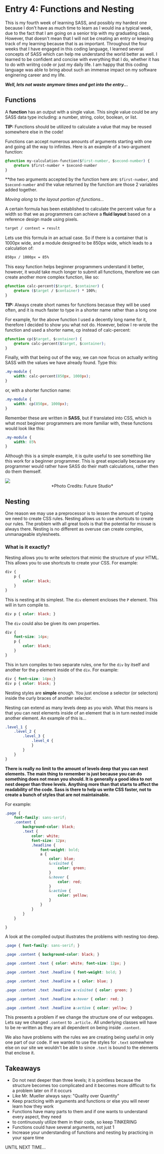 # Entry 4: Functions and Nesting
This is my fourth week of learning SASS, and possibly my hardest one because I don't have 
as much time to learn as I would ina a typical week, due to the fact that I am going on a senior trip with my 
graduating class. However, that doesn't mean that I will not be creating an entry or keeping track of 
my learning because that is as important. Throughout the four weeks that I have engaged in this
coding language, I learned several concepts of SASS which can help me understand the world better as well. 
I learned to be confident and concise with everything that I do, whether it has to do with 
wriitng code or just my daily life. I am happy that this coding language was able to bring
about such an immense impact on my software enginering career and my life.

**_Well, lets not waste anymore times and get into the entry..._**

## Functions
A **function** has an output with a single value. This single value could be any SASS data type including: 
a number, string, color, boolean, or list.

**TIP:** Functions should be utilized to calculate a value that may be reused somewhere else in the code!

Functions can accept numerous amounts of arguments starting with one and going all the way to infinites. Here is 
an example of a two-argument function:

```CSS
@function my-calculation-function($first-number, $second-number) {
    @return $first-number + $second-number
}
```
**the two arguments accepted by the function here are: ```$first-number```, and ```$second-number```
and the value returned by the function are those 2 variables added together.

*Moving along to the layout portion of functions...*

A certain formula has been established to calculate the percent value for a width so that we as programmers
can achieve a **fluid layout** based on a reference design made using pixels.
```CSS
target / context = result
```
Lets use this formula in an actual case. So if there is a container that is 1000px wide, and 
a module designed to be 850px wide, which leads to a calculation of:
```CSS
850px / 1000px = 85%
```
This easy function helps beginner programmers understand it better, however, it would take 
much longer to submit all functions, therefore we can create another more complex function, like so:
```CSS
@function calc-percent($target, $container) {
    @return ($target / $container) * 100%;
}
```
**TIP:** Always create short names for functions becasue they will be used often, and it is much
faster to type in a shorter name rather than a long one

For example, for the above function I used a decently long name for it, therefore I decided to
show you what not do. However, below I re-wrote the function and used a shorter name, cp instead
of calc-percent:
```CSS
@function cp($target, $container) {
    @return calc-percent($target, $container);
}
```
Finally, with that being out of the way, we can now focus on actually writing SASS with the values
we have already found. Type this:
```CSS
.my-module {
    width: calc-percent(850px, 1000px);
}
```
or, with a shorter function name:
```CSS
.my-module {
    width: cp(850px, 1000px);
}
```
Remember these are written in **SASS**, but if translated into CSS, which is what most beginner 
programmers are more familiar with, these functions would look like this:
```CSS
.my-module {
    width: 85%
}
```
Although this is a simple example, it is quite useful to see something like this work for a 
beginner programmer. This is great especially because any programmer would rather have SASS do 
their math calculations, rather then do them themself.

<img src= "https://futurestud.io/blog/content/images/2014/Jun/sass-vs-scss.png" />
<center>*Photo Credits: Future Studio*</center>



## Nesting
One reason we may use a preprocessor is to lessen the amount of typing we need to 
create CSS rules. Nesting allows us to use shortcuts to create our rules. The problem 
with all great tools is that the potential for misuse is always there. Nesting is no 
different as overuse can create complex, unmanageable stylesheets.

### What is it exactly?
Nesting allows you to write selectors that mimic the structure of your HTML. 
This allows you to use shortcuts to create your CSS. For example: 
```CSS
div {
    p {
        color: black;
    }
}
```
This is nesting at its simplest. The ```div``` element encloses the ```P``` element. 
This will in turn compile to.
```CSS
div p { color: black; }
```
The ```div``` could also be given its own properties.
```CSS
div {
    font-size: 14px;
    p {
        color: black;
    }
}
```
This in turn compiles to two separate rules, one for the ```div``` by itself and 
another for the ```p``` element inside of the ```div```. For example:
```CSS
div { font-size: 14px;}
div p { color: black; }
```
Nesting styles are **simple** enough. You just enclose a selector (or selectors) 
inside the curly braces of another selector.

Nesting can extend as many levels deep as you wish. What this means is that you can 
nest elements inside of an element that is in turn nested inside another element.
An example of this is...
```CSS
.level_1 {
    .level_2 {
        .level_3 {
            .level_4 {
            }
        }
    }
}
```
**There is really no limit to the amount of levels deep that you can nest elements. 
The main thing to remember is **just because you can do something does not mean you should.** 
It is generally a good idea to not nest deeper than three levels. Anything more than 
that starts to affect the readability of the code. Sass is there to help us write CSS 
faster, not to create a bunch of styles that are not maintainable.** 

For example:
```CSS
.page {
    font-family: sans-serif;
    .content {
        background-color: black;
        .text {
            color: white;
            font-size: 12px;
            .headline {
                font-weight: bold;
                a {
                    color: blue;
                    &:visited {
                        color: green;
                    }
                    &:hover {
                        color: red;
                    }
                    &:active {
                        color: yellow;
                    }
                }
            }
        }
    }

}
```
A look at the compiled output illustrates the problems with nesting too deep.
```CSS
.page { font-family: sans-serif; }

.page .content { background-color: black; }

.page .content .text { color: white; font-size: 12px; }

.page .content .text .headline { font-weight: bold; }

.page .content .text .headline a { color: blue; }

.page .content .text .headline a:visited { color: green; }

.page .content .text .headline a:hover { color: red; }

.page .content .text .headline a:active { color: yellow; }

```
This presents a problem if we change the structure one of our webpages. Lets say we 
changed ```.content``` to ```.article.``` All underlying classes will have to be re-written as 
they are all dependent on being inside ```.content```.

We also have problems with the rules we are creating being useful in only one part of 
our code. If we wanted to use the styles for ```.text``` somewhere else on our site we wouldn't 
be able to since ```.text``` is bound to the elements that enclose it.

## Takeaways
* Do not nest deeper than three levels; it is pointless because the structure becomes too 
complicated and it becomes more difficult to fix a problem later on if it occurs
* Like Mr. Mueller always says: "Quality over Quantity"
* Keep practicing with arguments and functions or else you will never learn how they work
* Functions have many parts to them and if one wants to understand every aspect, they need
* to continuously utilize them in their code, so keep TINKERING
* Functions could have several arguments, not just 1
* Increase your understanding of functions and nesting by practicing in your spare time

UNTIL NEXT TIME...